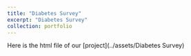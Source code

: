 ```yaml
---
title: "Diabetes Survey"
excerpt: "Diabetes Survey"
collection: portfolio
---
```


Here is the html file of our [project](../assets/Diabetes Survey)
